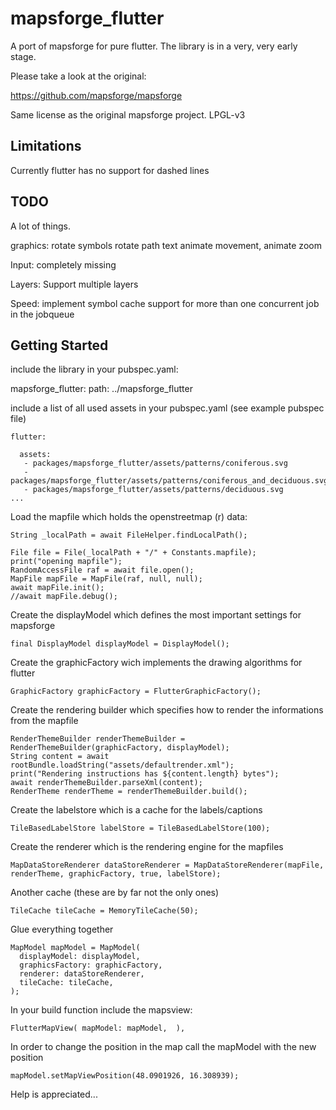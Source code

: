 # mapsforge_flutter

A port of mapsforge for pure flutter. The library is in a very, very early stage. 

Please take a look at the original:

https://github.com/mapsforge/mapsforge

Same license as the original mapsforge project. LPGL-v3

## Limitations

Currently flutter has no support for dashed lines

## TODO

A lot of things. 

graphics:
 rotate symbols
 rotate path text
 animate movement, animate zoom
 
Input:
  completely missing
  
Layers:
  Support multiple layers
  
Speed:
  implement symbol cache
  support for more than one concurrent job in the jobqueue


## Getting Started

include the library in your pubspec.yaml:

  mapsforge_flutter:
    path: ../mapsforge_flutter

include a list of all used assets in your pubspec.yaml (see example pubspec file)

    flutter:
    
      assets:
       - packages/mapsforge_flutter/assets/patterns/coniferous.svg
       - packages/mapsforge_flutter/assets/patterns/coniferous_and_deciduous.svg
       - packages/mapsforge_flutter/assets/patterns/deciduous.svg
    ...

Load the mapfile which holds the openstreetmap (r) data:

    String _localPath = await FileHelper.findLocalPath();

    File file = File(_localPath + "/" + Constants.mapfile);
    print("opening mapfile");
    RandomAccessFile raf = await file.open();
    MapFile mapFile = MapFile(raf, null, null);
    await mapFile.init();
    //await mapFile.debug();

Create the displayModel which defines the most important settings for mapsforge

    final DisplayModel displayModel = DisplayModel();

Create the graphicFactory wich implements the drawing algorithms for flutter

    GraphicFactory graphicFactory = FlutterGraphicFactory();

Create the rendering builder which specifies how to render the informations from the mapfile

    RenderThemeBuilder renderThemeBuilder = RenderThemeBuilder(graphicFactory, displayModel);
    String content = await rootBundle.loadString("assets/defaultrender.xml");
    print("Rendering instructions has ${content.length} bytes");
    await renderThemeBuilder.parseXml(content);
    RenderTheme renderTheme = renderThemeBuilder.build();

Create the labelstore which is a cache for the labels/captions

    TileBasedLabelStore labelStore = TileBasedLabelStore(100);
    
Create the renderer which is the rendering engine for the mapfiles

    MapDataStoreRenderer dataStoreRenderer = MapDataStoreRenderer(mapFile, renderTheme, graphicFactory, true, labelStore);

Another cache (these are by far not the only ones)

    TileCache tileCache = MemoryTileCache(50);

Glue everything together

    MapModel mapModel = MapModel(
      displayModel: displayModel,
      graphicsFactory: graphicFactory,
      renderer: dataStoreRenderer,
      tileCache: tileCache,
    );

In your build function include the mapsview:

    FlutterMapView( mapModel: mapModel,  ),

In order to change the position in the map call the mapModel with the new position

    mapModel.setMapViewPosition(48.0901926, 16.308939);
    


Help is appreciated...
